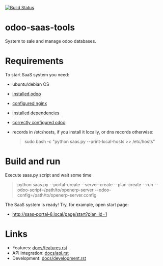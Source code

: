 [![Build Status](http://runbot.it-projects.info/runbot/badge/flat/odoo-saas-tools/8.0.svg)](http://runbot.it-projects.info/demo/odoo-saas-tools/8.0)

odoo-saas-tools
===============

System to sale and manage odoo databases.

Requirements
============

To start SaaS system you need:

* ubuntu/debian OS
* [installed odoo](http://odoo-development.readthedocs.io/en/latest/admin/install.html)
* [configured nginx](docs/port_80.rst) 
* [installed dependencies](docs/dependencies.rst)
* [correctly configured odoo](docs/odoo-configuration.rst) 
* records in /etc/hosts, if you install it locally, or dns records otherwise:

    > sudo bash -c "python saas.py --print-local-hosts >> /etc/hosts"

Build and run
=============

Execute saas.py script and wait some time

> python saas.py --portal-create --server-create --plan-create --run --odoo-script=/path/to/openerp-server --odoo-config=/path/to/openerp-server.config

The SaaS system is ready! Try, for example, open start page:

* http://saas-portal-8.local/page/start?plan_id=1

Links
=====

* Features: [docs/features.rst](docs/features.rst)
* API integration: [docs/api.rst](docs/api.rst)
* Development: [docs/development.rst](docs/development.rst)
